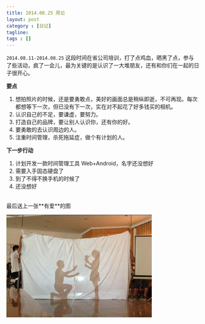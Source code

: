 ```yaml
---
title: 2014.08.25 周记
layout: post
category : [日记]
tagline: 
tags : []
---
```

`2014.08.11-2014.08.25` 这段时间在省公司培训，打了点鸡血，晒黑了点，参与了些活动，疯了一会儿，最为关键的是认识了一大堆朋友，还有和你们在一起的日子很开心。

**要点**

 1. 想拍照片的时候，还是要勇敢点，美好的画面总是稍纵即逝，不可再现。每次都想等下一次，但已没有下一次，实在对不起花了好多钱买的相机。
 2. 认识自己的不足，要谦虚，要努力。
 3. 打造自己的品牌，要让别人认识你，还有你的好。
 4. 要勇敢的去认识周边的人。
 4. 注重时间管理，杀死拖延症，做个有计划的人。

**下一步行动**

 1. 计划开发一款时间管理工具 Web+Android，名字还没想好
 2. 需要入手固态硬盘了
 3. 到了不得不换手机的时候了
 4. 还没想好


<br>
最后送上一张**有爱**的图

![此处输入图片的描述][1]
 


  [1]: /uploads/post_img/2014/08/img2014082816.jpg
